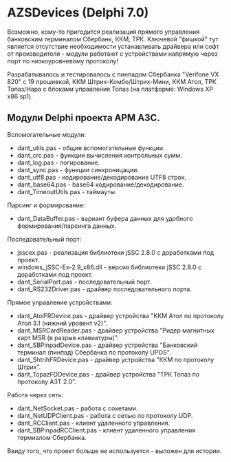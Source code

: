 # AZSDevices (Delphi 7.0)

Возможно, кому-то пригодится реализация прямого управления банковским терминалом Сбербанк, ККМ, ТРК.
Ключевой "фишкой" тут является отсутствие необходимости устанавливать драйвера или софт от
производителя - модули работают с устройствами напрямую через порт по низкоуровневому протоколу!

Разрабатывалось и тестировалось с пинпадом Сбербанка "Verifone VX 820" с 19 прошивкой,
ККМ Штрих-Комбо/Штрих-Мини, ККМ Атол, ТРК Топаз/Нара с блоками управления Топаз
(на платформе: Windows XP x86 sp1).

## Модули Delphi проекта АРМ АЗС.
Вспомогательные модули:
* dant_utils.pas - общие вспомогательные функции.
* dant_crc.pas - функции вычисления контрольных сумм.
* dant_log.pas - логирование.
* dant_sync.pas - функции синхроницации.
* dant_utf8.pas - кодирование/декодирование UTF8 строк.
* dant_base64.pas - base64 кодирование/декодирование.
* dant_TimeoutUtils.pas - таймауты.

Парсинг и формирование:
* dant_DataBuffer.pas - вариант буфера данных для удобного формирования/парсинга данных.

Последовательный порт:
* jsscex.pas - реализация библиотеки jSSC 2.8.0 с доработками под проект.
* windows_jSSC-Ex-2.9_x86.dll - версия библиотеки jSSC 2.8.0 с доработками под проект.
* dant_SerialPort.pas - последовательный порт.
* dant_RS232Driver.pas - драйвер последовательного порта.

Прямое управление устройствами:
* dant_AtolFRDevice.pas - драйвер устройства "ККМ Атол по протоколу Атол 3.1 (нижний уровент v2)".
* dant_MSRCardReader.pas - драйвер устройства "Ридер магнитных карт MSR (в разрыв клавиатуры)".
* dant_SBPinpadDevice.pas - драйвер устройства "Банковский терминал (пинпад) Сбербанка по протоколу UPOS".
* dant_ShtrihFRDevice.pas - драйвер устройства "ККМ по протоколу Штрих".
* dant_TopazFDDevice.pas - драйвер устройства "ТРК Топаз по протоколу АЗТ 2.0".

Работа через сеть:
* dant_NetSocket.pas - работа с сокетами.
* dant_NetUDPClient.pas - работа с сетью по протоколу UDP.
* dant_RCClient.pas - клиент удаленного управления.
* dant_SBPinpadRCClient.pas - клиент удаленного управления термиалом Сбербанка.

Ввиду того, что проект больше не используется - выложен для истории.

